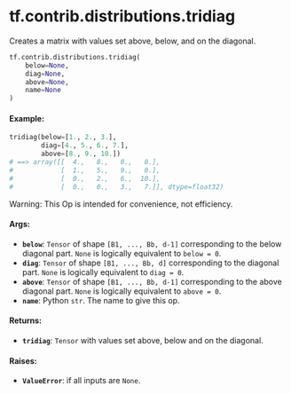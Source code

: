 <div itemscope itemtype="http://developers.google.com/ReferenceObject">
<meta itemprop="name" content="tf.contrib.distributions.tridiag" />
<meta itemprop="path" content="Stable" />
</div>

# tf.contrib.distributions.tridiag

Creates a matrix with values set above, below, and on the diagonal.

``` python
tf.contrib.distributions.tridiag(
    below=None,
    diag=None,
    above=None,
    name=None
)
```

<!-- Placeholder for "Used in" -->


#### Example:



```python
tridiag(below=[1., 2., 3.],
        diag=[4., 5., 6., 7.],
        above=[8., 9., 10.])
# ==> array([[  4.,   8.,   0.,   0.],
#            [  1.,   5.,   9.,   0.],
#            [  0.,   2.,   6.,  10.],
#            [  0.,   0.,   3.,   7.]], dtype=float32)
```

Warning: This Op is intended for convenience, not efficiency.

#### Args:


* <b>`below`</b>: `Tensor` of shape `[B1, ..., Bb, d-1]` corresponding to the below
  diagonal part. `None` is logically equivalent to `below = 0`.
* <b>`diag`</b>: `Tensor` of shape `[B1, ..., Bb, d]` corresponding to the diagonal
  part.  `None` is logically equivalent to `diag = 0`.
* <b>`above`</b>: `Tensor` of shape `[B1, ..., Bb, d-1]` corresponding to the above
  diagonal part.  `None` is logically equivalent to `above = 0`.
* <b>`name`</b>: Python `str`. The name to give this op.


#### Returns:


* <b>`tridiag`</b>: `Tensor` with values set above, below and on the diagonal.


#### Raises:


* <b>`ValueError`</b>: if all inputs are `None`.